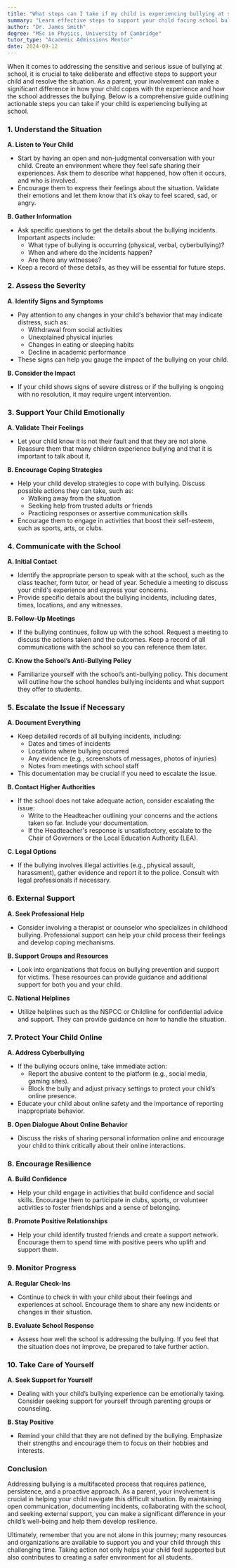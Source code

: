 ```yaml
---
title: "What steps can I take if my child is experiencing bullying at school?"
summary: "Learn effective steps to support your child facing school bullying, including listening, communicating with the school, and seeking professional help."
author: "Dr. James Smith"
degree: "MSc in Physics, University of Cambridge"
tutor_type: "Academic Admissions Mentor"
date: 2024-09-12
---
```


When it comes to addressing the sensitive and serious issue of bullying at school, it is crucial to take deliberate and effective steps to support your child and resolve the situation. As a parent, your involvement can make a significant difference in how your child copes with the experience and how the school addresses the bullying. Below is a comprehensive guide outlining actionable steps you can take if your child is experiencing bullying at school.

### 1. Understand the Situation

**A. Listen to Your Child**
- Start by having an open and non-judgmental conversation with your child. Create an environment where they feel safe sharing their experiences. Ask them to describe what happened, how often it occurs, and who is involved.
- Encourage them to express their feelings about the situation. Validate their emotions and let them know that it’s okay to feel scared, sad, or angry.

**B. Gather Information**
- Ask specific questions to get the details about the bullying incidents. Important aspects include:
  - What type of bullying is occurring (physical, verbal, cyberbullying)?
  - When and where do the incidents happen?
  - Are there any witnesses?
- Keep a record of these details, as they will be essential for future steps.

### 2. Assess the Severity

**A. Identify Signs and Symptoms**
- Pay attention to any changes in your child's behavior that may indicate distress, such as:
  - Withdrawal from social activities
  - Unexplained physical injuries
  - Changes in eating or sleeping habits
  - Decline in academic performance
- These signs can help you gauge the impact of the bullying on your child.

**B. Consider the Impact**
- If your child shows signs of severe distress or if the bullying is ongoing with no resolution, it may require urgent intervention.

### 3. Support Your Child Emotionally

**A. Validate Their Feelings**
- Let your child know it is not their fault and that they are not alone. Reassure them that many children experience bullying and that it is important to talk about it.

**B. Encourage Coping Strategies**
- Help your child develop strategies to cope with bullying. Discuss possible actions they can take, such as:
  - Walking away from the situation
  - Seeking help from trusted adults or friends
  - Practicing responses or assertive communication skills
- Encourage them to engage in activities that boost their self-esteem, such as sports, arts, or clubs.

### 4. Communicate with the School

**A. Initial Contact**
- Identify the appropriate person to speak with at the school, such as the class teacher, form tutor, or head of year. Schedule a meeting to discuss your child's experience and express your concerns.
- Provide specific details about the bullying incidents, including dates, times, locations, and any witnesses.

**B. Follow-Up Meetings**
- If the bullying continues, follow up with the school. Request a meeting to discuss the actions taken and the outcomes. Keep a record of all communications with the school so you can reference them later.

**C. Know the School’s Anti-Bullying Policy**
- Familiarize yourself with the school’s anti-bullying policy. This document will outline how the school handles bullying incidents and what support they offer to students.

### 5. Escalate the Issue if Necessary

**A. Document Everything**
- Keep detailed records of all bullying incidents, including:
  - Dates and times of incidents
  - Locations where bullying occurred
  - Any evidence (e.g., screenshots of messages, photos of injuries)
  - Notes from meetings with school staff
- This documentation may be crucial if you need to escalate the issue.

**B. Contact Higher Authorities**
- If the school does not take adequate action, consider escalating the issue:
  - Write to the Headteacher outlining your concerns and the actions taken so far. Include your documentation.
  - If the Headteacher's response is unsatisfactory, escalate to the Chair of Governors or the Local Education Authority (LEA).

**C. Legal Options**
- If the bullying involves illegal activities (e.g., physical assault, harassment), gather evidence and report it to the police. Consult with legal professionals if necessary.

### 6. External Support

**A. Seek Professional Help**
- Consider involving a therapist or counselor who specializes in childhood bullying. Professional support can help your child process their feelings and develop coping mechanisms.

**B. Support Groups and Resources**
- Look into organizations that focus on bullying prevention and support for victims. These resources can provide guidance and additional support for both you and your child.

**C. National Helplines**
- Utilize helplines such as the NSPCC or Childline for confidential advice and support. They can provide guidance on how to handle the situation.

### 7. Protect Your Child Online

**A. Address Cyberbullying**
- If the bullying occurs online, take immediate action:
  - Report the abusive content to the platform (e.g., social media, gaming sites).
  - Block the bully and adjust privacy settings to protect your child’s online presence.
- Educate your child about online safety and the importance of reporting inappropriate behavior.

**B. Open Dialogue About Online Behavior**
- Discuss the risks of sharing personal information online and encourage your child to think critically about their online interactions.

### 8. Encourage Resilience

**A. Build Confidence**
- Help your child engage in activities that build confidence and social skills. Encourage them to participate in clubs, sports, or volunteer activities to foster friendships and a sense of belonging.

**B. Promote Positive Relationships**
- Help your child identify trusted friends and create a support network. Encourage them to spend time with positive peers who uplift and support them.

### 9. Monitor Progress

**A. Regular Check-Ins**
- Continue to check in with your child about their feelings and experiences at school. Encourage them to share any new incidents or changes in their situation.

**B. Evaluate School Response**
- Assess how well the school is addressing the bullying. If you feel that the situation does not improve, be prepared to take further action.

### 10. Take Care of Yourself

**A. Seek Support for Yourself**
- Dealing with your child’s bullying experience can be emotionally taxing. Consider seeking support for yourself through parenting groups or counseling.

**B. Stay Positive**
- Remind your child that they are not defined by the bullying. Emphasize their strengths and encourage them to focus on their hobbies and interests.

### Conclusion

Addressing bullying is a multifaceted process that requires patience, persistence, and a proactive approach. As a parent, your involvement is crucial in helping your child navigate this difficult situation. By maintaining open communication, documenting incidents, collaborating with the school, and seeking external support, you can make a significant difference in your child’s well-being and help them develop resilience. 

Ultimately, remember that you are not alone in this journey; many resources and organizations are available to support you and your child through this challenging time. Taking action not only helps your child feel supported but also contributes to creating a safer environment for all students.
    